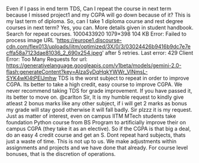 Even if I pass in end term TDS, Can I repeat the course in next term because I missed project1 and my CGPA will go down because of it? This is my last term of diploma. So, can I take 1 diploma course and rest degree courses in next term?
Yes, you can. More details given in student handbook. Search for repeat courses. 1000433920 1079×398 104 KB
Error: Failed to process image URL 'https://europe1.discourse-cdn.com/flex013/uploads/iitm/optimized/3X/0/3/03024426b9416b9dc7e7ecffa58a7123dae81036_2_690x254.jpeg' after 5 retries. Last error: 429 Client Error: Too Many Requests for url: https://generativelanguage.googleapis.com/v1beta/models/gemini-2.0-flash:generateContent?key=AIzaSyDqHqkYWWr_VlNmsL-SYK4wKl4tPElJmhw
TDS is the worst subject to repeat in order to improve CGPA. Its better to take a high credit, easy course to improve CGPA. We never recommend taking TDS for grade improvement. If you have passed it, its better to move on.
@carlton Sir, It is my humble request to kindly give atleast 2 bonus marks like any other subject, if i will get 2 marks as bonus my grade will stay good otherwise it will fall badly. Sir plzzz it is my request.
Just as matter of interest, even on campus IITM MTech students take foundation Python course from BS Program to artificially improve their on campus CGPA (they take it as an elective). So if the CGPA is that big a deal, do an easy 4 credit course and get an S. Dont repeat hard subjects, thats just a waste of time.
This is not up to us. We make adjustments within assignments and projects and we have done that already. For course level bonuses, that is the discretion of operations.
